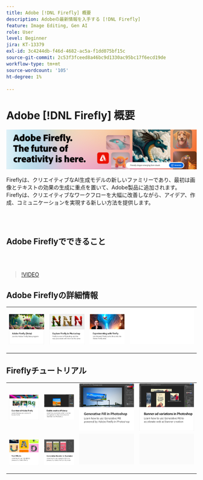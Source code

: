 ```yaml
---
title: Adobe [!DNL Firefly] 概要
description: Adobeの最新情報を入手する [!DNL Firefly]
feature: Image Editing, Gen AI
role: User
level: Beginner
jira: KT-13379
exl-id: 3c4244db-f46d-4682-ac5a-f1dd075bf15c
source-git-commit: 2c53f3fceed8a46bc9d1330ac95bc17f6ecd19de
workflow-type: tm+mt
source-wordcount: '105'
ht-degree: 1%

---
```


# Adobe [!DNL Firefly] 概要

![Fireflyのヒーロー画像](../assets/firefly.png)

Fireflyは、クリエイティブなAI生成モデルの新しいファミリーであり、最初は画像とテキストの効果の生成に重点を置いて、Adobe製品に追加されます。 Fireflyは、クリエイティブなワークフローを大幅に改善しながら、アイデア、作成、コミュニケーションを実現する新しい方法を提供します。

<br> 

## Adobe Fireflyでできること

<br> 

>[!VIDEO](https://video.tv.adobe.com/v/3416970t1?quality=12&learn=on&hidetitle=true)

## Adobe Fireflyの詳細情報

<table style="table-layout:fixed">
<tr>
   <td>
      <a href="https://firefly.adobe.com/" target="_blank">
         <img alt="Adobe Firefly（ベータ版）" src="assets/firefly-beta.png" />
      </a>
  </td>
  <td>
      <a href="https://www.adobe.com/sensei/generative-ai/firefly.html" target="_blank">
         <img alt="PhotoshopでFireflyを検索" src="assets/firefly-photoshop.png" />
      </a>
  </td>
  <td>
      <a href="webinar-experimenting.md">
         <img alt="Adobe Fireflyを試す" src="assets/webinar-experimenting.png" />
      </a>
  </td>
  <td>
    <img alt="スペーサー" src="../assets/Whitespacer.png" />
    <div>
    <br>
  </td>
</tr>
</table>

## Fireflyチュートリアル

<table style="table-layout:fixed">
<tr>
   <td>
      <a href="overview-of-firefly.md">
         <img alt="Adobe Fireflyについて" src="assets/firefly-overview.png" />
      </a>
   </td>
   <td>
      <a href="enable-creative-efficiency.md">
         <img alt="クリエイティブな効率化を実現" src="assets/enable-creative-efficiency.png" />
      </a>
   </td>
   <td>
      <a href="generative-fill.md">
         <img alt="Photoshopでの塗りの生成" src="assets/generative-fill.png" />
      </a>
   </td>
  <td>
      <a href="web-banner-ad.md">
         <img alt="Photoshopのバナー広告のバリエーション" src="assets/banner-ad-variations.png" />
      </a>
  </td>
</tr>
<tr>
<td>
      <a href="text-effects.md">
         <img alt="テキスト効果" src="assets/text-effects.png" />
      </a>
  </td>
<td>
      <a href="generative-recolor.md">
         <img alt="Illustratorでの生成再配色" src="assets/firefly-recolor.png" />
      </a>
  </td>
  <td>
    <img alt="スペーサー" src="../assets/Gray_thumbnail.png" />
    <div>
    <br>
  </td>
  <td>
    <img alt="スペーサー" src="../assets/Gray_thumbnail.png" />
    <div>
    <br>
  </td>
</tr>
</table>
